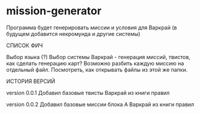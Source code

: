 # mission-generator
Программа будет генерировать миссии и условия для Варкрай (в будущем добавится некромунда и другие системы)


СПИСОК ФИЧ

Выбор языка (?)
Выбор системы
Варкрай - генерация миссий, твистов, как сделать генерацию карт?
Возможно разбить каждую миссию на отдельный файл. Посмотреть, как открывать файлы из этой же папки. 


ИСТОРИЯ ВЕРСИЙ

version 0.0.1 
Добавил базовые твисты Варкрай из книги правил

version 0.0.2
Добавил базовые миссии блока А Варкрай из книги правил